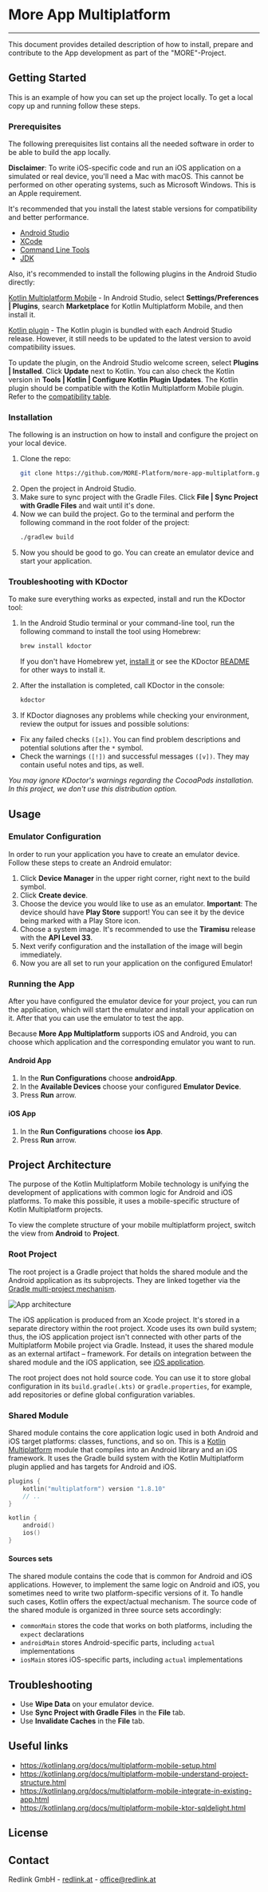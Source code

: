 # More App Multiplatform
***

This document provides detailed description of how to install, prepare and contribute to the App development as part of the "MORE"-Project.


<!-- GETTING STARTED -->
## Getting Started

This is an example of how you can set up the project locally.
To get a local copy up and running follow these steps.

### Prerequisites

The following prerequisites list contains all the needed software in order to be able to build the app locally.

**Disclaimer**: To write iOS-specific code and run an iOS application on a
simulated or real device, you'll need a Mac with macOS.
This cannot be performed on other operating systems, such as Microsoft Windows. This is an Apple requirement.

It's recommended that you install the latest stable versions for compatibility and better performance.

* [Android Studio](https://developer.android.com/studio)
* [XCode](https://apps.apple.com/us/app/xcode)
* [Command Line Tools](https://developer.apple.com/downloads/)
* [JDK](https://www.oracle.com/java/technologies/downloads/)

Also, it's recommended to install the following plugins in the Android Studio directly:

[Kotlin Multiplatform Mobile](https://kotlinlang.org/docs/multiplatform-mobile-plugin-releases.html) - In Android Studio, select **Settings/Preferences | Plugins**, search **Marketplace** for Kotlin Multiplatform Mobile, and then install it.

[Kotlin plugin](https://kotlinlang.org/docs/releases.html#update-to-a-new-release) - The Kotlin plugin is bundled with each Android Studio release. However, it still needs to be updated to the latest version to avoid compatibility issues.

To update the plugin, on the Android Studio welcome screen, select **Plugins | Installed**. Click **Update** next to Kotlin. You can also check the Kotlin version in **Tools | Kotlin | Configure Kotlin Plugin Updates**.
The Kotlin plugin should be compatible with the Kotlin Multiplatform Mobile plugin. Refer to the [compatibility table](https://kotlinlang.org/docs/multiplatform-mobile-plugin-releases.html#release-details).



### Installation

The following is an instruction on how to install and configure the project on your local device.


1.  Clone the repo:
    ```sh
    git clone https://github.com/MORE-Platform/more-app-multiplatform.git
    ```
2. Open the project in Android Studio.
3. Make sure to sync project with the Gradle Files. Click **File | Sync Project with Gradle Files** and wait until it's done.
4. Now we can build the project. Go to the terminal and perform the following command in the root folder of the project:
    ```sh
    ./gradlew build
    ```
5. Now you should be good to go. You can create an emulator device and start your application.

### Troubleshooting with KDoctor

To make sure everything works as expected, install and run the KDoctor tool:
1. In the Android Studio terminal or your command-line tool, run the following command to install the tool using Homebrew:
    ```sh
    brew install kdoctor
    ```
   If you don't have Homebrew yet, [install it](https://brew.sh/) or see the KDoctor [README](https://github.com/Kotlin/kdoctor#installation) for other ways to install it.

2. After the installation is completed, call KDoctor in the console:
    ```sh
    kdoctor
    ```

3. If KDoctor diagnoses any problems while checking your environment, review the output for issues and possible solutions:
* Fix any failed checks `([x])`. You can find problem descriptions and potential solutions after the `*` symbol.
* Check the warnings `([!])` and successful messages `([v])`. They may contain useful notes and tips, as well.

_You may ignore KDoctor's warnings regarding the CocoaPods installation. In this project, we don't use this distribution option._



<!-- USAGE EXAMPLES -->
## Usage

### Emulator Configuration
In order to run your application you have to create an emulator device. Follow these steps to create an Android emulator:

1. Click **Device Manager** in the upper right corner, right next to the build symbol.
2. Click **Create device**.
3. Choose the device you would like to use as an emulator. **Important**: The device should have **Play Store** support! You can see it by the device being marked with a Play Store icon.
4. Choose a system image. It's recommended to use the **Tiramisu** release with the **API Level 33**.
5. Next verify configuration and the installation of the image will begin immediately.
6. Now you are all set to run your application on the configured Emulator!

### Running the App
After you have configured the emulator device for your project, you can run the application, which will start the emulator and install your application on it.
After that you can use the emulator to test the app.

Because **More App Multiplatform** supports iOS and Android, you can choose which application and the corresponding emulator you want to run.

#### Android App
1. In the **Run Configurations** choose **androidApp**.
2. In the **Available Devices** choose your configured **Emulator Device**.
3. Press **Run** arrow.

#### iOS App
1. In the **Run Configurations** choose **ios App**.
2. Press **Run** arrow.


## Project Architecture

The purpose of the Kotlin Multiplatform Mobile technology is unifying the development of applications with common logic for Android and iOS platforms.
To make this possible, it uses a mobile-specific structure of Kotlin Multiplatform projects.

To view the complete structure of your mobile multiplatform project, switch the view from **Android** to **Project**.

### Root Project

The root project is a Gradle project that holds the shared module and the Android application as its subprojects.
They are linked together via the [Gradle multi-project mechanism](https://docs.gradle.org/current/userguide/multi_project_builds.html).

![App architecture](https://kotlinlang.org/docs/images/basic-project-structure.png)

The iOS application is produced from an Xcode project. It's stored in a separate directory within the root project. Xcode uses its own build system; thus, the iOS application project isn't connected with other parts of the Multiplatform Mobile project via Gradle. Instead, it uses the shared module as an external artifact – framework. For details on integration between the shared module and the iOS application, see [iOS application](https://kotlinlang.org/docs/multiplatform-mobile-understand-project-structure.html#ios-application).

The root project does not hold source code. You can use it to store global configuration in its `build.gradle(.kts)` or `gradle.properties`, for example, add repositories or define global configuration variables.

### Shared Module

Shared module contains the core application logic used in both Android and iOS target platforms: classes, functions, and so on.
This is a [Kotlin Multiplatform](https://kotlinlang.org/docs/multiplatform-get-started.html) module that compiles into an Android library and an iOS framework. It uses the Gradle build system with the Kotlin Multiplatform plugin applied and has targets for Android and iOS.

```kotlin
plugins {
    kotlin("multiplatform") version "1.8.10"
    // ..
}

kotlin {
    android()
    ios()
}
```


#### Sources sets
The shared module contains the code that is common for Android and iOS applications.
However, to implement the same logic on Android and iOS, you sometimes need to write two platform-specific versions of it.
To handle such cases, Kotlin offers the expect/actual mechanism.
The source code of the shared module is organized in three source sets accordingly:

* `commonMain` stores the code that works on both platforms, including the `expect` declarations
* `androidMain` stores Android-specific parts, including `actual` implementations
* `iosMain` stores iOS-specific parts, including `actual` implementations


## Troubleshooting
* Use **Wipe Data** on your emulator device.
* Use **Sync Project with Gradle Files** in the **File** tab.
* Use **Invalidate Caches** in the **File** tab.



## Useful links
* https://kotlinlang.org/docs/multiplatform-mobile-setup.html
* https://kotlinlang.org/docs/multiplatform-mobile-understand-project-structure.html
* https://kotlinlang.org/docs/multiplatform-mobile-integrate-in-existing-app.html
* https://kotlinlang.org/docs/multiplatform-mobile-ktor-sqldelight.html



## License

[//]: # (TODO: write the license agreement)


<!-- CONTACT -->
## Contact

Redlink GmbH - [redlink.at](https://redlink.at/) - office@redlink.at

